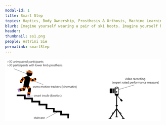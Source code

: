 ```yaml
---
modal-id: 1
title: Smart Step
topics: Haptics, Body Ownership, Prosthesis & Orthosis, Machine Learning, Human-Machine Interface
blurb: Imagine yourself wearing a pair of ski boots. Imagine yourself having to wear a medical boot because you tripped and sprained your ankle. Imagine yourself wearing a prosthetic leg having to walk down the staircase. Smart step is a smart wearable device that aims to help you descend the stairs easily and intuitively. 
header: 
thumbnail: ss1.png
people: Astrini Sie
permalink: smartStep
---
```


![smartstep](/img/portfolio/ss2.png)
